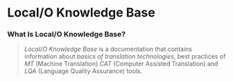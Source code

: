 # LocaI/O Knowledge Base

### What Is LocaI/O Knowledge Base?

> *LocaI/O Knowledge Base* is a documentation that contains information about *basics of translation technologies*, best practices of *MT* (Machine Translation) *CAT* (Computer Assisted Translation) and *LQA* (Language Quality Assurance) tools.
